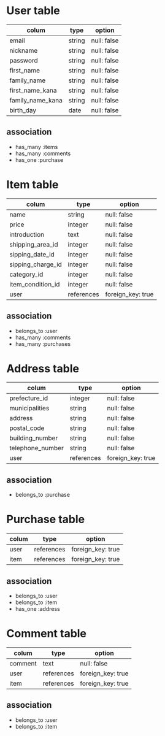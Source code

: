 # User table
|colum|type|option|
|-----|----|------|
|email|string|null: false|
|nickname|string|null: false|
|password|string|null: false|
|first_name|string|null: false|
|family_name|string|null: false|
|first_name_kana|string|null: false|
|family_name_kana|string|null: false|
|birth_day|date|null: false|

## association
- has_many :items
- has_many :comments
- has_one :purchase


# Item table
|colum|type|option|
|-----|----|------|
|name|string|null: false|
|price|integer|null: false|
|introduction|text|null: false|
|shipping_area_id|integer|null: false|
|sipping_date_id|integer|null: false|
|sipping_charge_id|integer|null: false|
|category_id|integer|null: false|
|item_condition_id|integer|null: false|
|user|references|foreign_key: true|

## association
- belongs_to :user
- has_many :comments
- has_many :purchases


# Address table
|colum|type|option|
|-----|----|------|
|prefecture_id|integer|null: false|
|municipalities|string|null: false|
|address|string|null: false|
|postal_code|string|null: false|
|building_number|string|null: false|
|telephone_number|string|null: false|
|user|references|foreign_key: true|

## association
- belongs_to :purchase


# Purchase table
|colum|type|option|
|-----|----|------|
|user|references|foreign_key: true|
|item|references|foreign_key: true|

## association
- belongs_to :user
- belongs_to :item
- has_one :address


# Comment table
|colum|type|option|
|-----|----|------|
|comment|text|null: false|
|user|references|foreign_key: true|
|item|references|foreign_key: true|

## association
- belongs_to :user
- belongs_to :item